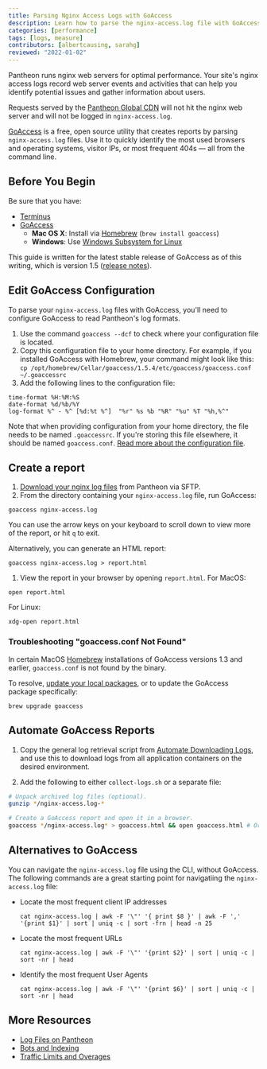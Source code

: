 ```yaml
---
title: Parsing Nginx Access Logs with GoAccess
description: Learn how to parse the nginx-access.log file with GoAccess to gather information on your visitors and referral traffic.
categories: [performance]
tags: [logs, measure]
contributors: [albertcausing, sarahg]
reviewed: "2022-01-02"
---
```

Pantheon runs nginx web servers for optimal performance. Your site's nginx access logs record web server events and activities that can help you identify potential issues and gather information about users.

<Alert title="Note" type="info">

Requests served by the [Pantheon Global CDN](/guides/global-cdn) will not hit the nginx web server and will not be logged in `nginx-access.log`.

</Alert>

[GoAccess](https://goaccess.io/) is a free, open source utility that creates reports by parsing `nginx-access.log` files. Use it to quickly identify the most used browsers and operating systems, visitor IPs, or most frequent 404s — all from the command line.

## Before You Begin

Be sure that you have:

* [Terminus](/terminus)
* [GoAccess](https://goaccess.io/download)
  * **Mac OS X**: Install via [Homebrew](https://brew.sh/) (`brew install goaccess`)
  * **Windows**: Use [Windows Subsystem for Linux](https://docs.microsoft.com/en-us/windows/wsl/install-win10)

This guide is written for the latest stable release of GoAccess as of this writing, which is version 1.5 ([release notes](https://goaccess.io/release-notes)).

## Edit GoAccess Configuration

To parse your `nginx-access.log` files with GoAccess, you'll need to configure GoAccess to read Pantheon's log formats.

1. Use the command `goaccess --dcf` to check where your configuration file is located.
2. Copy this configuration file to your home directory. For example, if you installed GoAccess with Homebrew, your command might look like this: `cp /opt/homebrew/Cellar/goaccess/1.5.4/etc/goaccess/goaccess.conf ~/.goaccessrc`
3. Add the following lines to the configuration file:

```none:title=.goaccessrc
time-format %H:%M:%S
date-format %d/%b/%Y
log-format %^ - %^ [%d:%t %^]  "%r" %s %b "%R" "%u" %T "%h,%^"
```

Note that when providing configuration from your home directory, the file needs to be named `.goaccessrc`. If you're storing this file elsewhere, it should be named `goaccess.conf`. [Read more about the configuration file](https://goaccess.io/faq#configuration).

## Create a report

1. [Download your nginx log files](/logs) from Pantheon via SFTP.
1. From the directory containing your `nginx-access.log` file, run GoAccess:

  ```bash{promptUser: user}
  goaccess nginx-access.log
  ```

  You can use the arrow keys on your keyboard to scroll down to view more of the report, or hit `q` to exit.

  Alternatively, you can generate an HTML report:

  ```bash{promptUser: user}
  goaccess nginx-access.log > report.html
  ```

1. View the report in your browser by opening `report.html`. For MacOS:

  ```bash{promptUser: user}
  open report.html
  ```

  For Linux:

  ```bash{promptUser: user}
  xdg-open report.html
  ```

### Troubleshooting "goaccess.conf Not Found"

In certain MacOS [Homebrew](https://brew.sh/) installations of GoAccess versions 1.3 and earlier, `goaccess.conf` is not found by the binary.

To resolve, [update your local packages](https://docs.brew.sh/FAQ#how-do-i-update-my-local-packages), or to update the GoAccess package specifically:

```bash{promptUser: user}
brew upgrade goaccess
```

## Automate GoAccess Reports

1. Copy the general log retrieval script from [Automate Downloading Logs](/logs#automate-downloading-logs), and use this to download logs from all application containers on the desired environment.

2. Add the following to either `collect-logs.sh` or a separate file:

  ```bash
  # Unpack archived log files (optional).
  gunzip */nginx-access.log-*

  # Create a GoAccess report and open it in a browser.
  goaccess */nginx-access.log* > goaccess.html && open goaccess.html # Or xdg-open for Linux
  ```

## Alternatives to GoAccess

You can navigate the `nginx-access.log` file using the CLI, without GoAccess. The following commands are a great starting point for navigatiing the `nginx-access.log` file:

* Locate the most frequent client IP addresses

  ```cat nginx-access.log | awk -F '\"' '{ print $8 }' | awk -F ',' '{print $1}' | sort | uniq -c | sort -frn | head -n 25```

* Locate the most frequent URLs

  ```cat nginx-access.log | awk -F '\"' '{print $2}' | sort | uniq -c | sort -nr | head```

* Identify the most frequent User Agents

  ```cat nginx-access.log | awk -F '\"' '{print $6}' | sort | uniq -c | sort -nr | head```


## More Resources

* [Log Files on Pantheon](/logs)
* [Bots and Indexing](/bots-and-indexing)
* [Traffic Limits and Overages](/traffic-limits)
